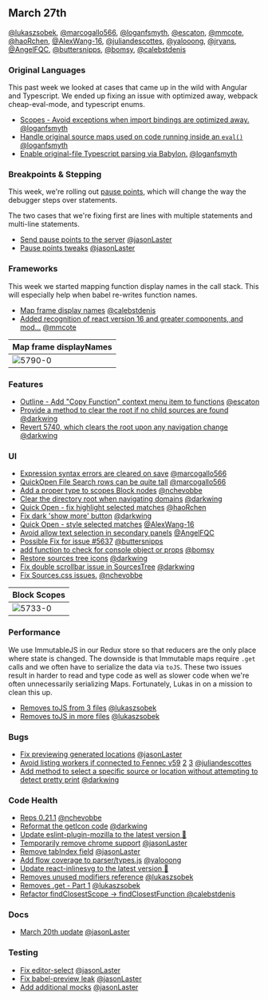 ## March 27th

[@lukaszsobek], [@marcogallo566], [@loganfsmyth], [@escaton], [@mmcote], [@haoRchen], [@AlexWang-16], [@juliandescottes], [@yalooong], [@jryans], [@AngelFQC], [@buttersnipps], [@bomsy], [@calebstdenis]

### Original Languages

This past week we looked at cases that came up in the wild with Angular and Typescript.
We ended up fixing an issue with optimized away, webpack cheap-eval-mode, and typescript enums.

* [Scopes - Avoid exceptions when import bindings are optimized away.][5722] [@loganfsmyth]
* [Handle original source maps used on code running inside an `eval()`][5749] [@loganfsmyth]
* [Enable original-file Typescript parsing via Babylon.][5778] [@loganfsmyth]

### Breakpoints & Stepping

This week, we're rolling out [pause points][doc], which will change the way the debugger steps over statements.

The two cases that we're fixing first are lines with multiple statements and multi-line statements.

* [Send pause points to the server][5721] [@jasonLaster]
* [Pause points tweaks][5771] [@jasonLaster]

[doc]: https://docs.google.com/document/d/1wL3If9cC-dpLCaIin4V-0y610WTQJovPtol3WidD8sg/edit

### Frameworks

This week we started mapping function display names in the call stack. This will especially help when babel re-writes function names.

* [Map frame display names][5790] [@calebstdenis]
* [Added recognition of react version 16 and greater components, and mod...][5734] [@mmcote]

| Map frame displayNames |
| ---------------------- |
| ![5790-0]              |

### Features

* [Outline - Add "Copy Function" context menu item to functions][5725] [@escaton]
* [Provide a method to clear the root if no child sources are found][5743] [@darkwing]
* [Revert 5740, which clears the root upon any navigation change][5746] [@darkwing]

### UI

* [Expression syntax errors are cleared on save][5678] [@marcogallo566]
* [QuickOpen File Search rows can be quite tall][5729] [@marcogallo566]
* [Add a proper type to scopes Block nodes][5733] [@nchevobbe]
* [Clear the directory root when navigating domains][5740] [@darkwing]
* [Quick Open - fix highlight selected matches][5742] [@haoRchen]
* [Fix dark 'show more' button][5745] [@darkwing]
* [Quick Open - style selected matches][5750] [@AlexWang-16]
* [Avoid allow text selection in secondary panels][5774] [@AngelFQC]
* [Possible Fix for issue #5637][5776] [@buttersnipps]
* [add function to check for console object or props][5780] [@bomsy]
* [Restore sources tree icons][5786] [@darkwing]
* [Fix double scrollbar issue in SourcesTree][5787] [@darkwing]
* [Fix Sources.css issues.][5735] [@nchevobbe]

| Block Scopes |
| ------------ |
| ![5733-0]    |

### Performance

We use ImmutableJS in our Redux store so that reducers are the only place where state is changed. The downside is that Immutable maps require `.get` calls and we often have to serialize the data via `toJS`.
These two issues result in harder to read and type code as well as slower code when we're often unnecessarily serializing Maps.
Fortunately, Lukas in on a mission to clean this up.

* [Removes toJS from 3 files][5665] [@lukaszsobek]
* [Removes toJS in more files][5755] [@lukaszsobek]

### Bugs

* [Fix previewing generated locations][5701] [@jasonLaster]
* [Avoid listing workers if connected to Fennec v59][5761] [2][5768] [3][5769] [@juliandescottes]
* [Add method to select a specific source or location without attempting to detect pretty print][5767] [@darkwing]

### Code Health

* [Reps 0.21.1][5714] [@nchevobbe]
* [Reformat the getIcon code][5723] [@darkwing]
* [Update eslint-plugin-mozilla to the latest version 🚀][5724]
* [Temporarily remove chrome support][5747] [@jasonLaster]
* [Remove tabIndex field][5751] [@jasonLaster]
* [Add flow coverage to parser/types.js][5766] [@yalooong]
* [Update react-inlinesvg to the latest version 🚀][5779]
* [Removes unused modifiers reference][5781] [@lukaszsobek]
* [Removes .get - Part 1][5788] [@lukaszsobek]
* [Refactor findClosestScope -> findClosestFunction ][5789] [@calebstdenis]

### Docs

* [March 20th update][5730] [@jasonLaster]

### Testing

* [Fix editor-select][5736] [@jasonLaster]
* [Fix babel-preview leak][5741] [@jasonLaster]
* [Add additional mocks][5752] [@jasonLaster]

[5678-0]: https://user-images.githubusercontent.com/36955296/37466159-5bd65932-285d-11e8-82dd-63f9a58b3e33.gif
[5729-0]: https://user-images.githubusercontent.com/36955296/37660463-cabe824a-2c52-11e8-9134-c30c035837e2.jpg
[5733-0]: https://user-images.githubusercontent.com/578107/37674408-21128bda-2c73-11e8-90ba-1d04afb3b7ec.png
[5734-0]: https://user-images.githubusercontent.com/14250545/37674460-8ac6b56e-2c38-11e8-94ff-cda9b9003c15.gif
[5734-1]: https://user-images.githubusercontent.com/14250545/37674464-8ee7b828-2c38-11e8-8438-bf7f694dc068.gif
[5735-0]: https://user-images.githubusercontent.com/578107/37675489-a9bcfce8-2c75-11e8-8a06-dcee42503925.png
[5742-0]: https://user-images.githubusercontent.com/19397242/37730692-b5641de6-2d16-11e8-831e-c19bae7c175c.gif
[5742-1]: https://user-images.githubusercontent.com/19397242/37730543-5fa50ab4-2d16-11e8-96a7-d28004337e97.gif
[5743-0]: https://user-images.githubusercontent.com/46655/37729993-7e355bc8-2d0c-11e8-8e98-2fac0a030df5.png
[5745-0]: https://user-images.githubusercontent.com/46655/37736099-fb391a90-2d1d-11e8-9a5d-8d55bd7fe037.png
[5749-0]: https://user-images.githubusercontent.com/132260/37741961-cee612c4-2d20-11e8-870b-9e825b760a9e.png
[5750-0]: https://user-images.githubusercontent.com/13398997/37747974-29704e30-2d58-11e8-8d74-e6b106ed2d61.png
[5766-0]: https://user-images.githubusercontent.com/23003064/37806532-e88ac836-2e16-11e8-85ae-d5a393e6c8ec.png
[5766-1]: https://user-images.githubusercontent.com/23003064/37806538-eed104b2-2e16-11e8-9f1b-132647f75ff1.png
[5766-2]: https://user-images.githubusercontent.com/23003064/37806540-f3e76914-2e16-11e8-9bdc-0b4e677868de.png
[5786-0]: https://user-images.githubusercontent.com/46655/37927238-288c0838-30ff-11e8-97d5-ffe1e5ba2319.png
[5786-1]: https://user-images.githubusercontent.com/46655/37927239-28a03326-30ff-11e8-9bd6-4cc91421a484.png
[5790-0]: https://user-images.githubusercontent.com/7321311/37939740-88a177ca-3132-11e8-9681-aa5e9090a84c.png
[5790-1]: https://user-images.githubusercontent.com/7321311/37939776-c6355bd8-3132-11e8-8452-0f0003192f24.png
[5790-2]: https://user-images.githubusercontent.com/7321311/37939703-504ee682-3132-11e8-98b1-6cc693e21905.png
[5665]: https://github.com/firefox-devtools/debugger.html/pull/5665
[5678]: https://github.com/firefox-devtools/debugger.html/pull/5678
[5701]: https://github.com/firefox-devtools/debugger.html/pull/5701
[5714]: https://github.com/firefox-devtools/debugger.html/pull/5714
[5721]: https://github.com/firefox-devtools/debugger.html/pull/5721
[5722]: https://github.com/firefox-devtools/debugger.html/pull/5722
[5723]: https://github.com/firefox-devtools/debugger.html/pull/5723
[5724]: https://github.com/firefox-devtools/debugger.html/pull/5724
[5725]: https://github.com/firefox-devtools/debugger.html/pull/5725
[5729]: https://github.com/firefox-devtools/debugger.html/pull/5729
[5730]: https://github.com/firefox-devtools/debugger.html/pull/5730
[5733]: https://github.com/firefox-devtools/debugger.html/pull/5733
[5734]: https://github.com/firefox-devtools/debugger.html/pull/5734
[5735]: https://github.com/firefox-devtools/debugger.html/pull/5735
[5736]: https://github.com/firefox-devtools/debugger.html/pull/5736
[5740]: https://github.com/firefox-devtools/debugger.html/pull/5740
[5741]: https://github.com/firefox-devtools/debugger.html/pull/5741
[5742]: https://github.com/firefox-devtools/debugger.html/pull/5742
[5743]: https://github.com/firefox-devtools/debugger.html/pull/5743
[5745]: https://github.com/firefox-devtools/debugger.html/pull/5745
[5746]: https://github.com/firefox-devtools/debugger.html/pull/5746
[5747]: https://github.com/firefox-devtools/debugger.html/pull/5747
[5749]: https://github.com/firefox-devtools/debugger.html/pull/5749
[5750]: https://github.com/firefox-devtools/debugger.html/pull/5750
[5751]: https://github.com/firefox-devtools/debugger.html/pull/5751
[5752]: https://github.com/firefox-devtools/debugger.html/pull/5752
[5755]: https://github.com/firefox-devtools/debugger.html/pull/5755
[5761]: https://github.com/firefox-devtools/debugger.html/pull/5761
[5766]: https://github.com/firefox-devtools/debugger.html/pull/5766
[5767]: https://github.com/firefox-devtools/debugger.html/pull/5767
[5768]: https://github.com/firefox-devtools/debugger.html/pull/5768
[5769]: https://github.com/firefox-devtools/debugger.html/pull/5769
[5771]: https://github.com/firefox-devtools/debugger.html/pull/5771
[5774]: https://github.com/firefox-devtools/debugger.html/pull/5774
[5776]: https://github.com/firefox-devtools/debugger.html/pull/5776
[5778]: https://github.com/firefox-devtools/debugger.html/pull/5778
[5779]: https://github.com/firefox-devtools/debugger.html/pull/5779
[5780]: https://github.com/firefox-devtools/debugger.html/pull/5780
[5781]: https://github.com/firefox-devtools/debugger.html/pull/5781
[5786]: https://github.com/firefox-devtools/debugger.html/pull/5786
[5787]: https://github.com/firefox-devtools/debugger.html/pull/5787
[5788]: https://github.com/firefox-devtools/debugger.html/pull/5788
[5789]: https://github.com/firefox-devtools/debugger.html/pull/5789
[5790]: https://github.com/firefox-devtools/debugger.html/pull/5790
[@lukaszsobek]: https://github.com/lukaszsobek
[@marcogallo566]: https://github.com/marcogallo566
[@jasonlaster]: https://github.com/jasonLaster
[@nchevobbe]: https://github.com/nchevobbe
[@loganfsmyth]: https://github.com/loganfsmyth
[@darkwing]: https://github.com/darkwing
[@escaton]: https://github.com/escaton
[@mmcote]: https://github.com/mmcote
[@haorchen]: https://github.com/haoRchen
[@alexwang-16]: https://github.com/AlexWang-16
[@juliandescottes]: https://github.com/juliandescottes
[@yalooong]: https://github.com/yalooong
[@jryans]: https://github.com/jryans
[@angelfqc]: https://github.com/AngelFQC
[@buttersnipps]: https://github.com/buttersnipps
[@bomsy]: https://github.com/bomsy
[@calebstdenis]: https://github.com/calebstdenis
